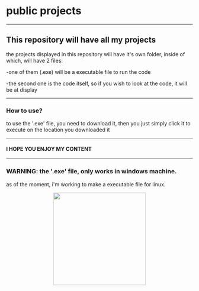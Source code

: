 # public projects

---
 
 ## This repository will have all my projects
 the projects displayed in this repository will have it's own folder, inside of which, will have 2 files:
 
-one of them (.exe) will be a executable file to run the code 
 
-the second one is the code itself, so if you wish to look at the code, it will be at display

---

### How to use?
to use the '.exe' file, you need to download it, then you just simply click it to execute on the location you downloaded it

---

#### I HOPE YOU ENJOY MY CONTENT

---

### WARNING: the '.exe' file, only works in windows machine.
as of the moment, i'm working to make a executable file for linux. 

<p align="center">
    <img width="250" height="250" src="https://i.pinimg.com/originals/71/33/c7/7133c746eca7e3a7b84aee1027b4b935.gif">
</p>

